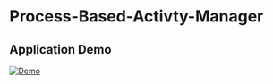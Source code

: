 # Process-Based-Activty-Manager

## Application Demo

[![Demo](https://img.youtube.com/vi/32aCbMnuLjE/0.jpg)](https://www.youtube.com/watch?v=32aCbMnuLjE)
